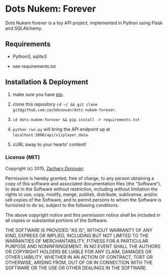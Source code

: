 # Dots Nukem: Forever

Dots Nukem forever is a toy API project, implemented in Python using Flask and SQLAlchemy.

## Requirements

  * Python3, sqlite3

  * see requirements.txt

## Installation & Deployment

 1. make sure you have [pip](https://pip.pypa.io/en/latest/installing.html). 

 2. clone this repository `cd ~/ && git clone git@github.com:zachdonovan/dots-nukem-forever`.

 3. `cd dots-nukem-forever && pip install -r requirements.txt`

 4. `python run.py` will bring the API endpoint up at `localhost:5000/api/v1/player_data`.

 5. cURL away to your hearts' content!

### License (MIT)

Copyright (c) 2015, [Zachary Donovan](http://github.com/zachdonovan)

Permission is hereby granted, free of charge, to any person obtaining a copy of this software and associated documentation files (the "Software"), to deal in the Software without restriction, including without limitation the rights to use, copy, modify, merge, publish, distribute, sublicense, and/or sell copies of the Software, and to permit persons to whom the Software is furnished to do so, subject to the following conditions:

The above copyright notice and this permission notice shall be included in all copies or substantial portions of the Software.

THE SOFTWARE IS PROVIDED "AS IS", WITHOUT WARRANTY OF ANY KIND, EXPRESS OR IMPLIED, INCLUDING BUT NOT LIMITED TO THE WARRANTIES OF MERCHANTABILITY, FITNESS FOR A PARTICULAR PURPOSE AND NONINFRINGEMENT. IN NO EVENT SHALL THE AUTHORS OR COPYRIGHT HOLDERS BE LIABLE FOR ANY CLAIM, DAMAGES OR OTHER LIABILITY, WHETHER IN AN ACTION OF CONTRACT, TORT OR OTHERWISE, ARISING FROM, OUT OF OR IN CONNECTION WITH THE SOFTWARE OR THE USE OR OTHER DEALINGS IN THE SOFTWARE.
